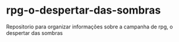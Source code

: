 # rpg-o-despertar-das-sombras
Repositorio para organizar informações sobre a campanha de rpg, o despertar das sombras

